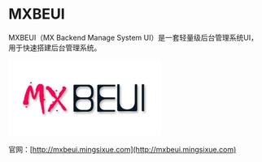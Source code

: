 # MXBEUI
MXBEUI（MX Backend Manage System UI）是一套轻量级后台管理系统UI，用于快速搭建后台管理系统。

![MXBEUI logo](/images/logo.png)

官网：[http://mxbeui.mingsixue.com](http://mxbeui.mingsixue.com)
